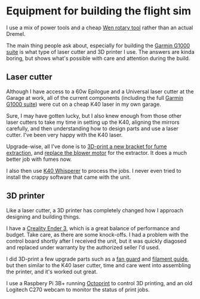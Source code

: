 # Equipment for building the flight sim

I use a mix of power tools and a cheap [Wen rotary tool](https://www.amazon.com/gp/product/B003BYRFH8) rather than an actual Dremel.

The main thing people ask about, especially for building the [Garmin G1000 suite](g1000.md) is what type of laser cutter and 3D printer I use. The answers are kinda boring, but shows what's possible with care and attention during the build.

## Laser cutter

Although I have access to a 60w Epilogue and a Universal laser cutter at the Garage at work, all of the current components (including the full [Garmin G1000 suite](g1000.md)) were cut on a cheap K40 laser in my own garage.

Sure, I may have gotten lucky, but I also knew enough from those other laser cutters to take my time in setting up the K40, aligning the mirrors carefully, and then understanding how to design parts and use a laser cutter. I've been very happy with the K40 laser.

Upgrade-wise, all I've done is to [3D-print a new bracket for fume extraction](https://www.thingiverse.com/thing:2809440), and [replace the blower motor](https://www.amazon.com/gp/product/B003EX02DA) for the extractor. It does a much better job with fumes now.

I also then use [K40 Whisperer](https://www.scorchworks.com/K40whisperer/k40whisperer.html) to process the jobs. I never even tried to install the crappy software that came with the unit.

## 3D printer

Like a laser cutter, a 3D printer has completely changed how I approach designing and building things.

I have a [Creality Ender 3](https://www.amazon.com/gp/product/B07BR3F9N6), which is a great balance of performance and budget. Take care, as there are some knock-offs. I had a problem with the control board shortly after I received the unit, but it was quickly diagosed and replaced under warranty by the authorized seller I'd used.

I did 3D-print a few upgrade parts such as a [fan guard](https://www.thingiverse.com/thing:2935204) and [filament guide](https://www.thingiverse.com/thing:2917932), but then similar to the K40 laser cutter, time and care went into assembling the printer, and it's worked out great.

I use a Raspbery Pi 3B+ running [Octoprint](https://octoprint.org/) to control 3D printing, and an old Logitech C270 webcam to monitor the status of print jobs.